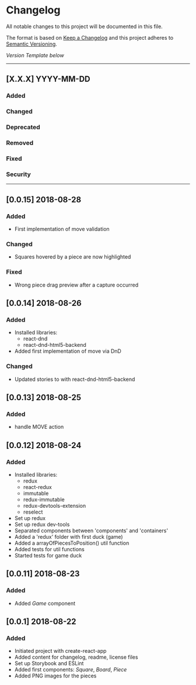 # Changelog
All notable changes to this project will be documented in this file.

The format is based on [Keep a Changelog](http://keepachangelog.com/)
and this project adheres to [Semantic Versioning](http://semver.org/).


*Version Template below*

---
## [X.X.X] YYYY-MM-DD

### Added
### Changed
### Deprecated
### Removed
### Fixed
### Security
---

## [0.0.15] 2018-08-28

### Added
- First implementation of move validation
### Changed
- Squares hovered by a piece are now highlighted
### Fixed
- Wrong piece drag preview after a capture occurred

## [0.0.14] 2018-08-26

### Added
- Installed libraries:
  - react-dnd
  - react-dnd-html5-backend
- Added first implementation of move via DnD
### Changed
- Updated stories to with react-dnd-html5-backend

## [0.0.13] 2018-08-25

### Added
- handle MOVE action

## [0.0.12] 2018-08-24

### Added
- Installed libraries:
  - redux
  - react-redux
  - immutable
  - redux-immutable
  - redux-devtools-extension
  - reselect
- Set up redux
- Set up redux dev-tools
- Separated components between 'components' and 'containers'
- Added a 'redux' folder with first duck (game)
- Added a arrayOfPiecesToPosition() util function
- Added tests for util functions
- Started tests for game duck

## [0.0.11] 2018-08-23

### Added
- Added *Game* component

## [0.0.1] 2018-08-22

### Added
- Initiated project with create-react-app
- Added content for changelog, readme, license files
- Set up Storybook and ESLint
- Added first components: *Square*, *Board*, *Piece*
- Added PNG images for the pieces

